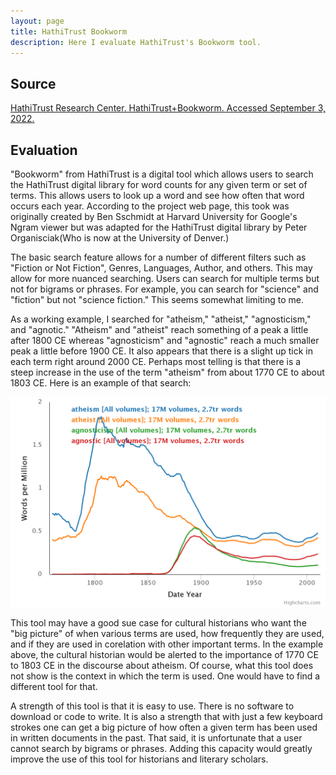 ```yaml
---
layout: page
title: HathiTrust Bookworm
description: Here I evaluate HathiTrust's Bookworm tool.
---
```

## Source

[HathiTrust Research Center. HathiTrust+Bookworm. Accessed September 3, 2022.](https://bookworm.htrc.illinois.edu.)

## Evaluation

"Bookworm" from HathiTrust is a digital tool which allows users to search the HathiTrust digital library for word counts for any given term or set of terms. This allows users to look up a word and see how often that word occurs each year. According to the project web page, this took was originally created by Ben Sschmidt at Harvard University for Google's Ngram viewer but was adapted for the HathiTrust digital library by Peter Organisciak(Who is now at the University of Denver.)

The basic search feature allows for a number of different filters such as "Fiction or Not Fiction", Genres, Languages, Author, and others. This may allow for more nuanced searching. Users can search for multiple terms but not for bigrams or phrases. For example, you can search for "science" and "fiction" but not "science fiction." This seems somewhat limiting to me.

As a working example, I searched for "atheism," "atheist," "agnosticism," and "agnotic." "Atheism" and "atheist" reach something of a peak a little after 1800 CE whereas "agnosticism" and "agnostic" reach a much smaller peak a little before 1900 CE. It also appears that there is a slight up tick in each term right around 2000 CE. Perhaps most telling is that there is a steep increase in the use of the term "atheism" from about 1770 CE to about 1803 CE. Here is an example of that search:

![png](../assets/bookworm-search.png)

This tool may have a good sue case for cultural historians who want the "big picture" of when various terms are used, how frequently they are used, and if they are used in corelation with other important terms. In the example above, the cultural historian would be alerted to the importance of 1770 CE to 1803 CE in the discourse about atheism. Of course, what this tool does not show is the context in which the term is used. One would have to find a different tool for that.

A strength of this tool is that it is easy to use. There is no software to download or code to write. It is also a strength that with just a few keyboard strokes one can get a big picture of how often a given term has been used in written documents in the past. That said, it is unfortunate that a user cannot search by bigrams or phrases. Adding this capacity would greatly improve the use of this tool for historians and literary scholars.